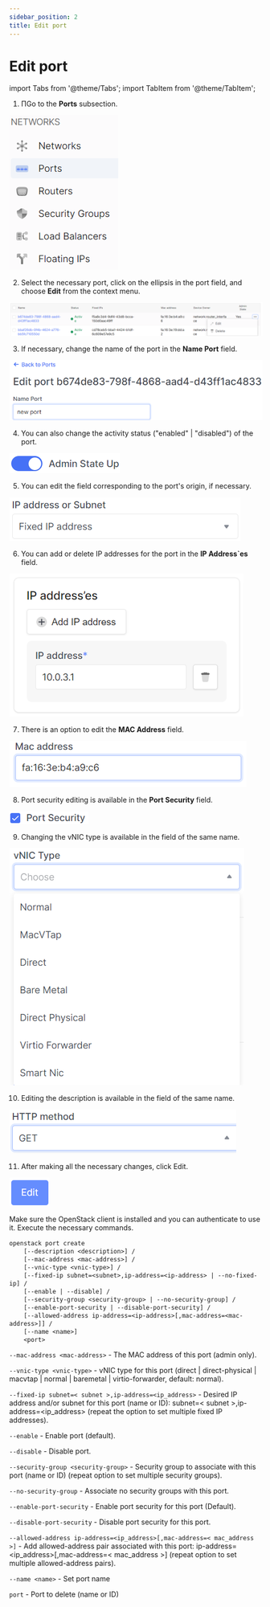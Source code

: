 ```yaml
---
sidebar_position: 2
title: Edit port
---
```


# Edit port

import Tabs from '@theme/Tabs';
import TabItem from '@theme/TabItem';

<Tabs>
<TabItem value="personal-area" label="Personal Area" default>

1. ПGo to the **Ports** subsection.

![](../../img/ports/1.png)

2. Select the necessary port, click on the ellipsis in the port field, and choose **Edit** from the context menu.

![](../../img/ports/15.png)

3. If necessary, change the name of the port in the **Name Port** field.

![](../../img/ports/16.png)

4. You can also change the activity status ("enabled" | "disabled") of the port.

![](../../img/ports/17.png)

5. You can edit the field corresponding to the port's origin, if necessary.

![](../../img/ports/18.png)

6. You can add or delete IP addresses for the port in the **IP Address`es** field.

![](../../img/ports/19.png)

7. There is an option to edit the **MAC Address** field.

![](../../img/ports/22.png)

8. Port security editing is available in the **Port Security** field.

![](../../img/ports/23.png)

9. Changing the vNIC type is available in the field of the same name.

![](../../img/ports/24.png)

10. Editing the description is available in the field of the same name.

![](../../img/ports/25.png)

11. After making all the necessary changes, click Edit.

![](../../img/ports/26.png)

</TabItem>
<TabItem value="openstack" label="Openstack CLI">

Make sure the OpenStack client is installed and you can authenticate to use it.
Execute the necessary commands.

```
openstack port create
    [--description <description>] /
    [--mac-address <mac-address>] /
    [--vnic-type <vnic-type>] /
    [--fixed-ip subnet=<subnet>,ip-address=<ip-address> | --no-fixed-ip] /
    [--enable | --disable] /
    [--security-group <security-group> | --no-security-group] /
    [--enable-port-security | --disable-port-security] /
    [--allowed-address ip-address=<ip-address>[,mac-address=<mac-address>]] /
    [--name <name>]
    <port>        
```


`--mac-address <mac-address>` - The MAC address of this port (admin only).

`--vnic-type <vnic-type>` - vNIC type for this port (direct | direct-physical | macvtap | normal | baremetal | virtio-forwarder, default: normal).

`--fixed-ip subnet=< subnet >,ip-address=<ip_address>` - Desired IP address and/or subnet for this port (name or ID): subnet=< subnet >,ip-address=<ip_address> (repeat the option to set multiple fixed IP addresses).

`--enable` - Enable port (default).

`--disable` - Disable port.

`--security-group <security-group>` - Security group to associate with this port (name or ID) (repeat option to set multiple security groups).

`--no-security-group` - Associate no security groups with this port.

`--enable-port-security` - Enable port security for this port (Default).

`--disable-port-security` - Disable port security for this port.

`--allowed-address ip-address=<ip_address>[,mac-address=< mac_address >]` - Add allowed-address pair associated with this port: ip-address=<ip_address>[,mac-address=< mac_address >] (repeat option to set multiple allowed-address pairs).

`--name <name>` - Set port name

`port` - Port to delete (name or ID)


</TabItem>
</Tabs>
